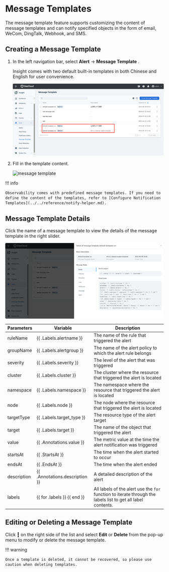 # Message Templates

The message template feature supports customizing the content of message templates and can notify specified objects in the form of email, WeCom, DingTalk, Webhook, and SMS.

## Creating a Message Template

1. In the left navigation bar, select __Alert__ -> __Message Template__ .

    Insight comes with two default built-in templates in both Chinese and English for user convenience.

    ![Click button](../images/template00.png)

2. Fill in the template content.

    ![message template](https://docs.daocloud.io/daocloud-docs-images/docs/en/docs/insight/images/template02.png)

!!! info

    Observability comes with predefined message templates. If you need to define the content of the templates, refer to [Configure Notification Templates](../../reference/notify-helper.md).

## Message Template Details

Click the name of a message template to view the details of the message template in the right slider.

![Message Template](../images/msg-detail.png)

| Parameters | Variable | Description |
|------------|----------|-------------|
| ruleName | {{ .Labels.alertname }} | The name of the rule that triggered the alert |
| groupName | {{ .Labels.alertgroup }} | The name of the alert policy to which the alert rule belongs |
| severity | {{ .Labels.severity }} | The level of the alert that was triggered |
| cluster | {{ .Labels.cluster }} | The cluster where the resource that triggered the alert is located |
| namespace | {{ .Labels.namespace }} | The namespace where the resource that triggered the alert is located |
| node | {{ .Labels.node }} | The node where the resource that triggered the alert is located |
| targetType | {{ .Labels.target_type }} | The resource type of the alert target |
| target | {{ .Labels.target }} | The name of the object that triggered the alert |
|  value | {{ .Annotations.value }} | The metric value at the time the alert notification was triggered |
| startsAt | {{ .StartsAt }} | The time when the alert started to occur |
| endsAt | {{ .EndsAt }} | The time when the alert ended |
| description | {{ .Annotations.description }} | A detailed description of the alert |
| labels | {{ for .labels }} {{ end }} | All labels of the alert use the `for` function to iterate through the labels list to get all label contents. |

## Editing or Deleting a Message Template

Click __┇__ on the right side of the list and select __Edit__ or __Delete__ from the pop-up menu to modify or delete the message template.

!!! warning

    Once a template is deleted, it cannot be recovered, so please use caution when deleting templates.
